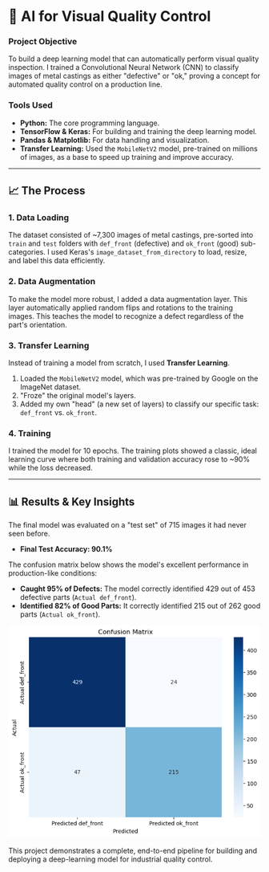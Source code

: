 # 📸 AI for Visual Quality Control

### **Project Objective**
To build a deep learning model that can automatically perform visual quality inspection. I trained a Convolutional Neural Network (CNN) to classify images of metal castings as either "defective" or "ok," proving a concept for automated quality control on a production line.

### **Tools Used**
* **Python:** The core programming language.
* **TensorFlow & Keras:** For building and training the deep learning model.
* **Pandas & Matplotlib:** For data handling and visualization.
* **Transfer Learning:** Used the `MobileNetV2` model, pre-trained on millions of images, as a base to speed up training and improve accuracy.

---

## 📈 The Process

### 1. Data Loading
The dataset consisted of ~7,300 images of metal castings, pre-sorted into `train` and `test` folders with `def_front` (defective) and `ok_front` (good) sub-categories. I used Keras's `image_dataset_from_directory` to load, resize, and label this data efficiently.

### 2. Data Augmentation
To make the model more robust, I added a data augmentation layer. This layer automatically applied random flips and rotations to the training images. This teaches the model to recognize a defect regardless of the part's orientation.

### 3. Transfer Learning
Instead of training a model from scratch, I used **Transfer Learning**.
1.  Loaded the `MobileNetV2` model, which was pre-trained by Google on the ImageNet dataset.
2.  "Froze" the original model's layers.
3.  Added my own "head" (a new set of layers) to classify our specific task: `def_front` vs. `ok_front`.

### 4. Training
I trained the model for 10 epochs. The training plots showed a classic, ideal learning curve where both training and validation accuracy rose to ~90% while the loss decreased.

---

## 📊 Results & Key Insights

The final model was evaluated on a "test set" of 715 images it had never seen before.

* **Final Test Accuracy: 90.1%**

The confusion matrix below shows the model's excellent performance in production-like conditions:

* **Caught 95% of Defects:** The model correctly identified 429 out of 453 defective parts (`Actual def_front`).
* **Identified 82% of Good Parts:** It correctly identified 215 out of 262 good parts (`Actual ok_front`).

![Confusion Matrix for Casting Quality](confusion_matrix.png)

This project demonstrates a complete, end-to-end pipeline for building and deploying a deep-learning model for industrial quality control.
